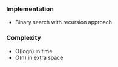 ### Implementation
- Binary search with recursion approach
​
### Complexity
- O(logn) in time
- O(n) in extra space
​
​